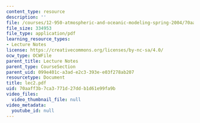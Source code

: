 ```yaml
---
content_type: resource
description: ''
file: /courses/12-950-atmospheric-and-oceanic-modeling-spring-2004/70aaff3b7ca3771d27ddb1d61e99fa9b_lec2.pdf
file_size: 334953
file_type: application/pdf
learning_resource_types:
- Lecture Notes
license: https://creativecommons.org/licenses/by-nc-sa/4.0/
ocw_type: OCWFile
parent_title: Lecture Notes
parent_type: CourseSection
parent_uid: 099e401c-a3ad-e2c3-393e-e03f278ab207
resourcetype: Document
title: lec2.pdf
uid: 70aaff3b-7ca3-771d-27dd-b1d61e99fa9b
video_files:
  video_thumbnail_file: null
video_metadata:
  youtube_id: null
---
```

